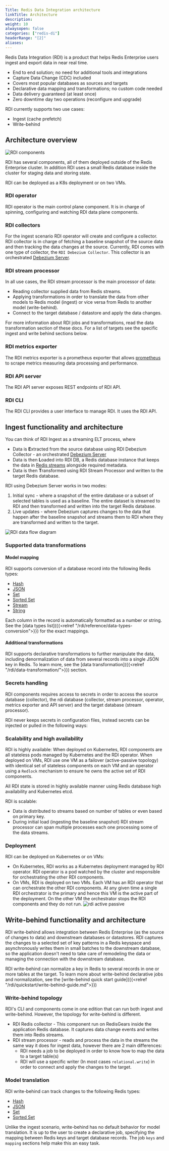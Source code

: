 ```yaml
---
Title: Redis Data Integration architecture
linkTitle: Architecture
description:
weight: 10
alwaysopen: false
categories: ["redis-di"]
headerRange: "[2]"
aliases:
---
```


Redis Data Integration (RDI) is a product that helps Redis Enterprise users ingest and export data in near real time.

- End to end solution; no need for additional tools and integrations
- Capture Data Change (CDC) included
- Covers most popular databases as sources and targets
- Declarative data mapping and transformations; no custom code needed
- Data delivery guaranteed (at least once)
- Zero downtime day two operations (reconfigure and upgrade)

RDI currently supports two use cases:

- Ingest (cache prefetch)
- Write-behind

## Architecture overview

![RDI components](/images/rdi/rdi-components.png)

RDI has several components, all of them deployed outside of the Redis Enterprise cluster. In addition RDI uses a small Redis database inside the cluster for staging data and storing state.

RDI can be deployed as a K8s deployment or on two VMs.

### RDI operator

RDI operator is the main control plane component. It is in charge of spinning, configuring and watching RDI data plane components.

### RDI collectors

For the ingest scenario RDI operator will create and configure a collector. RDI collector is in charge of fetching a baseline snapshot of the source data and then tracking the data changes at the source.
Currently, RDI comes with one type of collector, the `RDI Debezium Collector`. This collector is an orchestrated [Debezium Server](https://debezium.io/).

### RDI stream processor

In all use cases, the RDI stream processor is the main processor of data:

- Reading collector supplied data from Redis streams.
- Applying transformations in order to translate the data from other models to Redis model (ingest) or vice versa from Redis to another model (write-behind).
- Connect to the target database / datastore and apply the data changes.

For more information about RDI jobs and transformations, read the data transformation section of these docs.
For a list of targets see the specific ingest and write behind sections below.

### RDI metrics exporter

The RDI metrics exporter is a prometheus exporter that allows [prometheus](https://prometheus.io/) to scrape metrics measuring data processing and performance.

### RDI API server

The RDI API server exposes REST endpoints of RDI API.

### RDI CLI

The RDI CLI provides a user interface to manage RDI. It uses the RDI API.


## Ingest functionality and architecture

You can think of RDI Ingest as a streaming ELT process, where

- Data is **E**xtracted from the source database using RDI Debezium Collector - an orchestrated [Debezium Server](https://debezium.io/)
- Data is then **L**oaded into RDI DB, a Redis database instance that keeps the data in [Redis streams](https://redis.io/docs/manual/data-types/streams/) alongside required metadata.
- Data is then **T**ransformed using RDI Stream Processor and written to the target Redis database.

RDI using Debezium Server works in two modes:

1. Initial sync - where a snapshot of the entire database or a subset of selected tables is used as a baseline. The entire dataset is streamed to RDI and then transformed and written into the target Redis database.
2. Live updates - where Debezium captures changes to the data that happen after the baseline snapshot and streams them to RDI where they are transformed and written to the target.

![RDI data flow diagram](/images/rdi/rdi-ingest-data-flow.png)


### Supported data transformations

#### Model mapping

RDI supports conversion of a database record into the following Redis types:

- [Hash](https://redis.io/docs/data-types/hashes/)
- [JSON](https://redis.io/docs/data-types/json/)
- [Set](https://redis.io/docs/data-types/sets/)
- [Sorted Set](https://redis.io/docs/data-types/sorted-sets/)
- [Stream](https://redis.io/docs/data-types/streams/)
- [String](https://redis.io/docs/data-types/strings/)

Each column in the record is automatically formatted as a number or string. See the [data types list]({{<relref "/rdi/reference/data-types-conversion">}}) for the exact mappings.

#### Additional transformations

RDI supports declarative transformations to further manipulate the data, including denormalization of data from several records into a single JSON key in Redis. To learn more, see the [data transformation]({{<relref "/rdi/data-transformation/">}}) section.


### Secrets handling

RDI components requires access to secrets in order to access the source database (collector), the rdi database (collector, stream processor, operator, metrics exporter and API server) and the target database (stream processor).

RDI never keeps secrets in configuration files, instead secrets can be injected or pulled in the following ways:


### Scalability and high availability

RDI is highly available:
When deployed on Kubernetes, RDI components are all stateless pods managed by Kubernetes and the RDI operator.
When deployed on VMs, RDI use one VM as a failover (active-passive topology) with identical set of stateless components on each VM and an operator using a `Redlock` mechanism to ensure he owns the active set of RDI components.

All RDI state is stored in highly available manner using Redis database high availability and Kubernetes etcd.

RDI is scalable:

- Data is distributed to streams based on number of tables or even based on primary key.
- During initial load (ingesting the baseline snapshot) RDI stream processor can span multiple processes each one processing some of the data streams.

### Deployment

RDI can be deployed on Kubernetes or on VMs:

- On Kubernetes, RDI works as a Kubernetes deployment managed by RDI operator. RDI operator is a pod watched by the cluster and responsible for orchestrating the other RDI components.
- On VMs, RDI is deployed on two VMs. Each VM has an RDI operator that can orchestrate the other RDI components. At any given time a single RDI orchestrator is the primary and hence this VM is the active part of the deployment. On the other VM the orchestrator stops the RDI components and they do not run.
![rdi active passive](/images/rdi/rdi-active-passive.png)

## Write-behind functionality and architecture

RDI write-behind allows integration between Redis Enterprise (as the source of changes to data) and downstream databases or datastores.
RDI captures the changes to a selected set of key patterns in a Redis keyspace and asynchronously writes them in small batches to the downstream database, so the application doesn't need to take care of remodeling the data or managing the connection with the downstream database.

RDI write-behind can normalize a key in Redis to several records in one or more tables at the target.
To learn more about write-behind declarative jobs and normalization, see the [write-behind quick start guide]({{<relref "/rdi/quickstart/write-behind-guide.md">}})

### Write-behind topology

RDI's CLI and components come in one edition that can run both ingest and write-behind. However, the topology for write-behind is different.

- RDI Redis collector - This component run on RedisGears inside the application Redis database. It captures data change events and writes them into Redis streams.
- RDI stream processor - reads and process the data in the streams the same way it does for ingest data, however there are 2 main differences:
  - RDI needs a job to be deployed in order to know how to map the data to a target table(s)
  - RDI will use a specific writer (In most cases `relational.write`) in order to connect and apply the changes to the target.

### Model translation

RDI write-behind can track changes to the following Redis types:

- [Hash](https://redis.io/docs/data-types/hashes/)
- [JSON](https://redis.io/docs/data-types/json/)
- [Set](https://redis.io/docs/data-types/sets/)
- [Sorted Set](https://redis.io/docs/data-types/sorted-sets/)

Unlike the ingest scenario, write-behind has no default behavior for model translation. It is up to the user to create a declarative job, specifying the mapping between Redis keys and target database records.
The job `keys` and `mapping` sections help make this an easy task.
